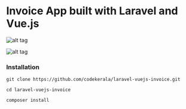 # Invoice App built with Laravel and Vue.js


![alt tag](https://github.com/codekerala/laravel-vuejs-invoice/raw/master/img-1.png)

![alt tag](https://github.com/codekerala//laravel-vuejs-invoice/raw/master/img-2.png)

### Installation
`git clone https://github.com/codekerala/laravel-vuejs-invoice.git`

`cd laravel-vuejs-invoice`

`composer install`


